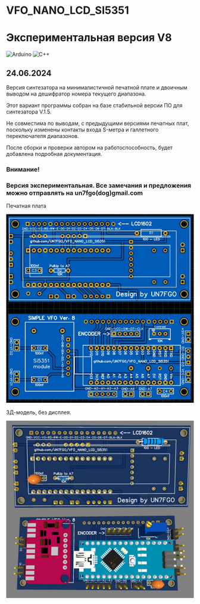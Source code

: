 # VFO_NANO_LCD_SI5351
# Экспериментальная версия V8

![Arduino](https://img.shields.io/badge/-Arduino-00979D?style=for-the-badge&logo=Arduino&logoColor=white)
![C++](https://img.shields.io/badge/c++-%2300599C.svg?style=for-the-badge&logo=c%2B%2B&logoColor=white)

## 24.06.2024

Версия синтезатора на минималистичной печатной плате и двоичным выводом на дешифратор номера текущего диапазона.

Этот вариант программы собран на базе стабильной версии ПО для синтезатора V.1.5.

Не совместима по выводам, с предыдущими версиями печатных плат, поскольку изменены контакты входа S-метра и галлетного переключателя диапазонов. 

После сборки и проверки автором на работоспособность, будет добавлена подробная документация.

### Внимание!
### Версия экспериментальная. Все замечания и предложения можно отправлять на un7fgo(dog)gmail.com 

Печатная плата

![печатная плата](https://github.com/UN7FGO/VFO_NANO_LCD_SI5351/blob/main/V8/VFO_V8_2D.jpg)

3Д-модель, без дисплея.

![модель](https://github.com/UN7FGO/VFO_NANO_LCD_SI5351/blob/main/V8/VFO_V8_3D.jpg)
